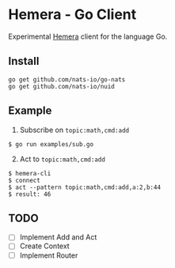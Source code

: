 # Hemera - Go Client
Experimental [Hemera](https://github.com/hemerajs/hemera) client for the language Go.

## Install

```
go get github.com/nats-io/go-nats
go get github.com/nats-io/nuid
```

## Example

1. Subscribe on `topic:math,cmd:add`
```
$ go run examples/sub.go
```

2. Act to `topic:math,cmd:add`
```
$ hemera-cli
$ connect
$ act --pattern topic:math,cmd:add,a:2,b:44
$ result: 46
```

## TODO

- [ ] Implement Add and Act
- [ ] Create Context
- [ ] Implement Router
